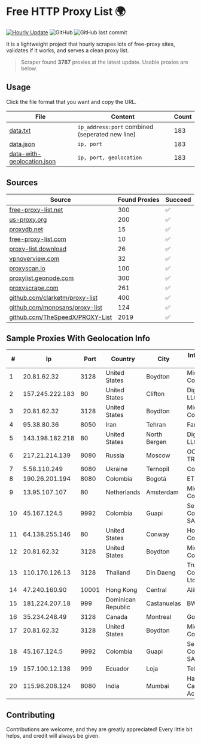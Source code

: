 
# Free HTTP Proxy List 🌍

[![Hourly Update](https://github.com/mertguvencli/http-proxy-list/actions/workflows/main.yml/badge.svg?branch=main)](https://github.com/mertguvencli/http-proxy-list/actions/workflows/main.yml)
![GitHub](https://img.shields.io/github/license/mertguvencli/http-proxy-list)
![GitHub last commit](https://img.shields.io/github/last-commit/mertguvencli/http-proxy-list)

It is a lightweight project that hourly scrapes lots of free-proxy sites, validates if it works, and serves a clean proxy list.


> Scraper found **3787** proxies at the latest update. Usable proxies are below.

## Usage

Click the file format that you want and copy the URL.


|File|Content|Count|
|----|-------|-----|
|[data.txt](https://raw.githubusercontent.com/mertguvencli/http-proxy-list/main/proxy-list/data.txt)|`ip_address:port` combined (seperated new line)|183|
|[data.json](https://raw.githubusercontent.com/mertguvencli/http-proxy-list/main/proxy-list/data.json)|`ip, port`|183|
|[data-with-geolocation.json](https://raw.githubusercontent.com/mertguvencli/http-proxy-list/main/proxy-list/data-with-geolocation.json)|`ip, port, geolocation`|183|

## Sources

|Source|Found Proxies|Succeed|
|------|-------------|-------|
|[free-proxy-list.net](https://free-proxy-list.net)|300|✅|
|[us-proxy.org](https://www.us-proxy.org)|200|✅|
|[proxydb.net](http://proxydb.net)|15|✅|
|[free-proxy-list.com](https://free-proxy-list.com/?page=&port=&type%5B%5D=http&type%5B%5D=https&up_time=0&search=Search)|10|✅|
|[proxy-list.download](https://www.proxy-list.download/HTTP)|26|✅|
|[vpnoverview.com](https://vpnoverview.com/privacy/anonymous-browsing/free-proxy-servers)|32|✅|
|[proxyscan.io](https://www.proxyscan.io)|100|✅|
|[proxylist.geonode.com](https://proxylist.geonode.com/api/proxy-list?limit=300&page=1&sort_by=lastChecked&sort_type=desc&protocols=http,https)|300|✅|
|[proxyscrape.com](https://api.proxyscrape.com/v2/?request=displayproxies&protocol=http&timeout=10000&country=all&ssl=all&anonymity=all)|261|✅|
|[github.com/clarketm/proxy-list](https://raw.githubusercontent.com/clarketm/proxy-list/master/proxy-list-raw.txt)|400|✅|
|[github.com/monosans/proxy-list](https://raw.githubusercontent.com/monosans/proxy-list/main/proxies/http.txt)|124|✅|
|[github.com/TheSpeedX/PROXY-List](https://raw.githubusercontent.com/TheSpeedX/PROXY-List/master/http.txt)|2019|✅|


## Sample Proxies With Geolocation Info

|#|Ip|Port|Country|City|Internet Service Provider|
|-|--|----|-------|----|-------------------------|
|1|20.81.62.32|3128|United States|Boydton|Microsoft Corporation|
|2|157.245.222.183|80|United States|Clifton|DigitalOcean, LLC|
|3|20.81.62.32|3128|United States|Boydton|Microsoft Corporation|
|4|95.38.80.36|8050|Iran|Tehran|Fanava Group|
|5|143.198.182.218|80|United States|North Bergen|DigitalOcean, LLC|
|6|217.21.214.139|8080|Russia|Moscow|OOO TRANSTELECOM|
|7|5.58.110.249|8080|Ukraine|Ternopil|Columbus|
|8|190.26.201.194|8080|Colombia|Bogotá|ETB - Colombia|
|9|13.95.107.107|80|Netherlands|Amsterdam|Microsoft Corporation|
|10|45.167.124.5|9992|Colombia|Guapi|Sepcom Comunicaciones SAS|
|11|64.138.255.146|80|United States|Conway|Horry Telephone Cooperative, Inc.|
|12|20.81.62.32|3128|United States|Boydton|Microsoft Corporation|
|13|110.170.126.13|3128|Thailand|Din Daeng|True Internet Corporation CO. Ltd.|
|14|47.240.160.90|10001|Hong Kong|Central|Alibaba.com LLC|
|15|181.224.207.18|999|Dominican Republic|Castanuelas|BW TELECOM|
|16|35.234.248.49|3128|Canada|Montreal|Google LLC|
|17|20.81.62.32|3128|United States|Boydton|Microsoft Corporation|
|18|45.167.124.5|9992|Colombia|Guapi|Sepcom Comunicaciones SAS|
|19|157.100.12.138|999|Ecuador|Loja|Telconet S.A|
|20|115.96.208.124|8080|India|Mumbai|Hathway IP over Cable Internet Access|



## Contributing

Contributions are welcome, and they are greatly appreciated! Every
little bit helps, and credit will always be given.

